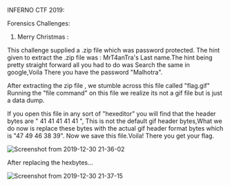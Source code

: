 INFERNO CTF 2019:

Forensics Challenges:

1. Merry Christmas :

This challenge supplied a .zip file which was password protected. The hint given to extract the .zip file was : MrT4anTra's Last name.The hint being pretty straight forward all you had to do was Search the same in google,Voila There you have the password "Malhotra". 

After extracting the zip file , we stumble across this file called "flag.gif"
Running the "file command" on this file we realize its not a gif file but is just a data dump.

If you open this file in any sort of "hexeditor" you will find that the header bytes are " 41 41 41 41 41 ", This is not the default gif header bytes,What we do now is replace these bytes with the actual gif header format bytes which is "47 49 46 38 39". Now we save this file.Voila! There you get your flag.

![Screenshot from 2019-12-30 21-36-02](https://user-images.githubusercontent.com/46860321/71590356-2667c600-2b4e-11ea-8c34-a94ead0b1c58.png)

After replacing the hexbytes...

![Screenshot from 2019-12-30 21-37-15](https://user-images.githubusercontent.com/46860321/71590394-47301b80-2b4e-11ea-9531-0a2b5c4f60d4.png)



